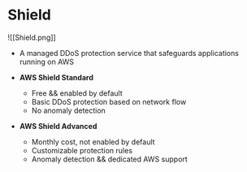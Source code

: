 # Shield
![[Shield.png]]
- A managed DDoS protection service that safeguards applications running on AWS

- **AWS Shield Standard**
	- Free && enabled by default
	- Basic DDoS protection based on network flow
	- No anomaly detection
- **AWS Shield Advanced**
	- Monthly cost, not enabled by default
	- Customizable protection rules
	- Anomaly detection && dedicated AWS support

